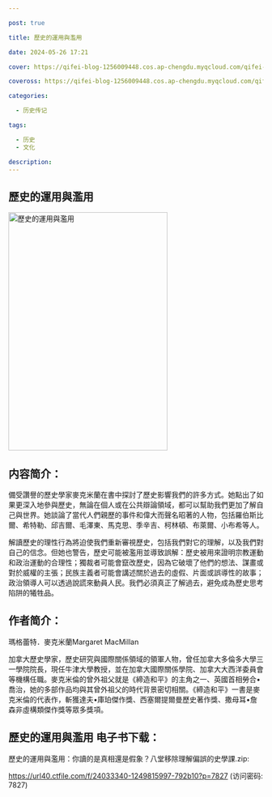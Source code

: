 ```yaml
---

post: true

title: 歷史的運用與濫用

date: 2024-05-26 17:21

cover: https://qifei-blog-1256009448.cos.ap-chengdu.myqcloud.com/qifei-blog/663971ee0ea9cb140373a62a.jpg

coveross: https://qifei-blog-1256009448.cos.ap-chengdu.myqcloud.com/qifei-blog/663971ee0ea9cb140373a62a.jpg

categories:

  - 历史传记

tags:

  - 历史
  - 文化

description:
---
```


## 歷史的運用與濫用
<img alt="歷史的運用與濫用 " class="aligncenter loaded" data-was-processed="true" decoding="async" fetchpriority="high" height="471" src="https://qifei-blog-1256009448.cos.ap-chengdu.myqcloud.com/qifei-blog/663971ee0ea9cb140373a62a.jpg" style="cursor: zoom-in;" width="314"/>

## 内容简介：

備受讚譽的歷史學家麥克米蘭在書中探討了歷史影響我們的許多方式。她點出了如果更深入地參與歷史，無論在個人或在公共辯論領域，都可以幫助我們更加了解自己與世界。她談論了當代人們親歷的事件和偉大而聲名昭著的人物，包括羅伯斯比爾、希特勒、邱吉爾、毛澤東、馬克思、季辛吉、柯林頓、布萊爾、小布希等人。

解讀歷史的理性行為將迫使我們重新審視歷史，包括我們對它的理解，以及我們對自己的信念。但她也警告，歷史可能被濫用並導致誤解：歷史被用來證明宗教運動和政治運動的合理性；獨裁者可能會竄改歷史，因為它破壞了他們的想法、謀畫或對於威權的主張；民族主義者可能會講述關於過去的虛假、片面或誤導性的故事；政治領導人可以透過說謊來動員人民。我們必須真正了解過去，避免成為歷史思考陷阱的犧牲品。

## 作者简介：

瑪格蕾特．麥克米蘭Margaret MacMillan

加拿大歷史學家，歷史研究與國際關係領域的領軍人物，曾任加拿大多倫多大學三一學院院長，現任牛津大學教授，並在加拿大國際關係學院、加拿大大西洋委員會等機構任職。麥克米倫的曾外祖父就是《締造和平》的主角之一、英國首相勞合•喬治，她的多部作品均與其曾外祖父的時代背景密切相關。《締造和平》一書是麥克米倫的代表作，斬獲達夫•庫珀傑作獎、西塞爾提爾曼歷史著作獎、撒母耳•詹森非虛構類傑作獎等眾多獎項。

## 歷史的運用與濫用 电子书下载：
歷史的運用與濫用：你讀的是真相還是假象？八堂移除理解偏誤的史學課.zip: 

https://url40.ctfile.com/f/24033340-1249815997-792b10?p=7827 (访问密码: 7827)
